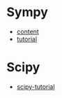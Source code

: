 
# Sympy
* [content](https://docs.sympy.org/latest/index.html)
* [tutorial](https://docs.sympy.org/latest/tutorial/index.html#tutorial)

# Scipy
* [scipy-tutorial](https://www.tau.ac.il/~kineret/amit/scipy_tutorial/)

